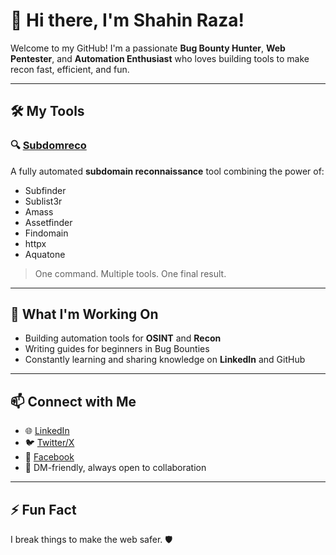 # 👋 Hi there, I'm Shahin Raza!

Welcome to my GitHub! I'm a passionate **Bug Bounty Hunter**, **Web Pentester**, and **Automation Enthusiast** who loves building tools to make recon fast, efficient, and fun.

---

## 🛠️ My Tools

### 🔍 [Subdomreco](https://github.com/5r4z4/subdomreco)
A fully automated **subdomain reconnaissance** tool combining the power of:
- Subfinder
- Sublist3r
- Amass
- Assetfinder
- Findomain
- httpx
- Aquatone

> One command. Multiple tools. One final result.

---

## 🚀 What I'm Working On
- Building automation tools for **OSINT** and **Recon**
- Writing guides for beginners in Bug Bounties
- Constantly learning and sharing knowledge on **LinkedIn** and GitHub

---

## 📫 Connect with Me
- 🌐 [LinkedIn](https://www.linkedin.com/in/5r4z4)  
- 🐦 [Twitter/X](https://twitter.com/5r4z4)
- 🔎 [Facebook](https://www.facebook.com/shahinraza/)
- 💬 DM-friendly, always open to collaboration

---

## ⚡ Fun Fact
I break things to make the web safer. 🛡️
